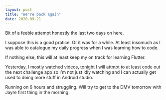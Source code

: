 ```yaml
---
layout: post
title: "We're back again"
date: 2020-09-21
---
```


Bit of a feeble attempt honestly the last two days on here.

I suppose this is a good pratice. Or it was for a while. At least insomuch as I was able to catalogue my daily progress when I was learning how to code.

If nothing else, this will at least keep my on track for learning Flutter.

Yesterday, I mostly watched videos, tonight I will attmpt to at least code out the next challenge app so I'm not just idly watching and I can actually get used to doing more stuff in Android studio.

Running on 6 hours and struggling. Will try to get to the DMV tomorrow with Jayre first thing in the morning.